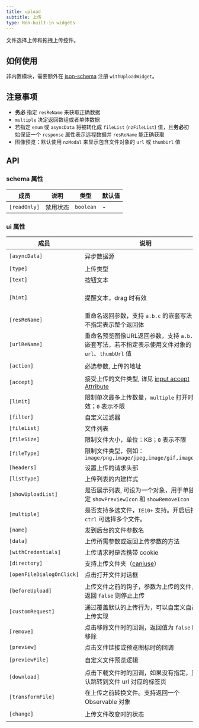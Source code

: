 ```yaml
---
title: upload
subtitle: 上传
type: Non-built-in widgets
---
```


文件选择上传和拖拽上传控件。

## 如何使用

非内置模块，需要额外在 [json-schema](https://github.com/hbyunzai/ng-yunzai/blob/master/src/app/shared/json-schema/index.ts#L9) 注册 `withUploadWidget`。

## 注意事项

- **务必** 指定 `resReName` 来获取正确数据
- `multiple` 决定返回数组或者单体数据
- 若指定 `enum` 或 `asyncData` 将被转化成 `fileList` (`nzFileList`) 值，且**务必**初始保证一个 `response` 属性表示远程数据并 `resReName` 能正确获取
- 图像预览：默认使用 `nzModal` 来显示包含文件对象的 `url` 或 `thumbUrl` 值

## API

### schema 属性

| 成员 | 说明 | 类型 | 默认值 |
|----|----|----|-----|
| `[readOnly]` | 禁用状态 | `boolean` | - |

### ui 属性

| 成员 | 说明 | 类型 | 默认值 |
|----|----|----|-----|
| `[asyncData]` | 异步数据源 | `() => Observable<SFSchemaEnumType[]>` | - |
| `[type]` | 上传类型 | `select,drag` | `select` |
| `[text]` | 按钮文本 | `string` | `点击上传` |
| `[hint]` | 提醒文本，drag 时有效 | `string` | `支持单个或批量，严禁上传公司数据或其他安全文件` |
| `[resReName]` | 重命名返回参数，支持 `a.b.c` 的嵌套写法，若不指定表示整个返回体 | `string` | - |
| `[urlReName]` | 重命名预览图像URL返回参数，支持 `a.b.c` 的嵌套写法，若不指定表示使用文件对象的 `url`、`thumbUrl` 值 | `string` | - |
| `[action]` | 必选参数, 上传的地址 | `string, ((file: UploadFile) => string, Observable<string>)` | - |
| `[accept]` | 接受上传的文件类型, 详见 [input accept Attribute](https://developer.mozilla.org/en-US/docs/Web/HTML/Element/input#attr-accept) | `string, string[]` | - |
| `[limit]` | 限制单次最多上传数量，`multiple` 打开时有效；`0` 表示不限 | `number` | `0` |
| `[filter]` | 自定义过滤器 | `UploadFilter[]` | - |
| `[fileList]` | 文件列表 | `UploadFile[]` | - |
| `[fileSize]` | 限制文件大小，单位：KB；`0` 表示不限 | `number` | `0` |
| `[fileType]` | 限制文件类型，例如：`image/png,image/jpeg,image/gif,image/bmp` | `string` | - |
| `[headers]` | 设置上传的请求头部 | `Object, (file: UploadFile) => {} | Observable<{}>` | - |
| `[listType]` | 上传列表的内建样式 | `text,picture,picture-card` | `text` |
| `[showUploadList]` | 是否展示列表, 可设为一个对象，用于单独设定 `showPreviewIcon` 和 `showRemoveIcon` | `boolean` | `true` |
| `[multiple]` | 是否支持多选文件，`IE10+` 支持。开启后按住 `ctrl` 可选择多个文件。 | `boolean` | `false` |
| `[name]` | 发到后台的文件参数名 | `string` | `file` |
| `[data]` | 上传所需参数或返回上传参数的方法 | `Object, (file: UploadFile) => {} | Observable<{}>` | - |
| `[withCredentials]` | 上传请求时是否携带 cookie | `boolean` | `false` |
| `[directory]` | 支持上传文件夹（[caniuse](https://caniuse.com/#feat=input-file-directory)） | `boolean` | `false` |
| `[openFileDialogOnClick]` | 点击打开文件对话框 | `boolean` | `true` |
| `[beforeUpload]` | 上传文件之前的钩子，参数为上传的文件，若返回 `false` 则停止上传 | `(file: UploadFile, fileList: UploadFile[]) => boolean｜Observable<boolean>` | - |
| `[customRequest]` | 通过覆盖默认的上传行为，可以自定义自己的上传实现 | `(item: UploadXHRArgs) => Subscription` | - |
| `[remove]` | 点击移除文件时的回调，返回值为 `false` 时不移除 | `(file: UploadFile) => boolean｜Observable` | - |
| `[preview]` | 点击文件链接或预览图标时的回调 | `(file: UploadFile) => void` | - |
| `[previewFile]` | 自定义文件预览逻辑 | `(file: UploadFile) => Observable<string>` | - |
| `[download]` | 点击下载文件时的回调，如果没有指定，则默认跳转到文件 url 对应的标签页 | `(file: UploadFile) => void` | - |
| `[transformFile]` | 在上传之前转换文件。支持返回一个 Observable 对象 | `(file: UploadFile) => UploadTransformFileType` | - |
| `[change]` | 上传文件改变时的状态 | `(args: UploadChangeParam) => void` | - |
